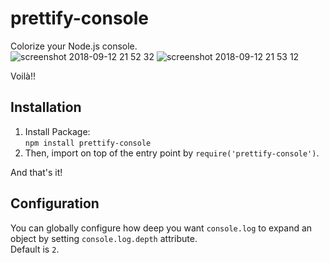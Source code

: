 # prettify-console

Colorize your Node.js console.  
![screenshot 2018-09-12 21 52 32](https://user-images.githubusercontent.com/14039540/45426154-66dfce00-b6d6-11e8-8d14-c7ab524e961e.png)
![screenshot 2018-09-12 21 53 12](https://user-images.githubusercontent.com/14039540/45426229-94c51280-b6d6-11e8-846f-490fdb366993.png)

Voilà!!

## Installation

1. Install Package:  
 `npm install prettify-console`
2. Then, import on top of the entry point by `require('prettify-console')`.  

And that's it!

## Configuration

You can globally configure how deep you want `console.log` to expand an object by setting `console.log.depth` attribute.  
Default is `2`.
